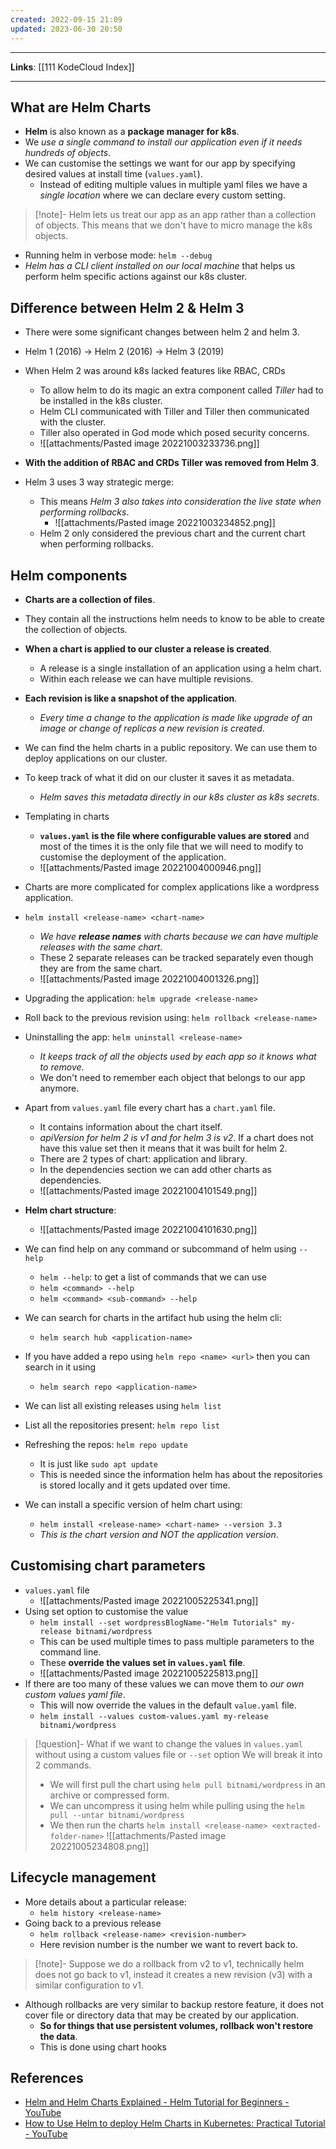 ```yaml
---
created: 2022-09-15 21:09
updated: 2023-06-30 20:50
---
```

---
**Links**: [[111 KodeCloud Index]]

---
## What are Helm Charts
- **Helm** is also known as a **package manager for k8s**.
- We *use a single command to install our application even if it needs hundreds of objects*.
- We can customise the settings we want for our app by specifying desired values at install time (`values.yaml`).
	- Instead of editing multiple values in multiple yaml files we have a *single location* where we can declare every custom setting.

> [!note]- Helm lets us treat our app as an app rather than a collection of objects.
> This means that we don't have to micro manage the k8s objects.

- Running helm in verbose mode: `helm --debug`
- *Helm has a CLI client installed on our local machine* that helps us perform helm specific actions against our k8s cluster.

## Difference between Helm 2 & Helm 3
- There were some significant changes between helm 2 and helm 3.
- Helm 1 (2016) -> Helm 2 (2016) -> Helm 3 (2019)
- When Helm 2 was around k8s lacked features like RBAC, CRDs
	- To allow helm to do its magic an extra component called *Tiller* had to be installed in the k8s cluster.
	- Helm CLI communicated with Tiller and Tiller then communicated with the cluster.
	- Tiller also operated in God mode which posed security concerns.
	- ![[attachments/Pasted image 20221003233736.png]]

- **With the addition of RBAC and CRDs Tiller was removed from Helm 3**.

- Helm 3 uses 3 way strategic merge: 
	- This means *Helm 3 also takes into consideration the live state when performing rollbacks*.
		- ![[attachments/Pasted image 20221003234852.png]]
	- Helm 2 only considered the previous chart and the current chart when performing rollbacks.

## Helm components
- **Charts are a collection of files**. 
- They contain all the instructions helm needs to know to be able to create the collection of objects.

- **When a chart is applied to our cluster a release is created**.
	- A release is a single installation of an application using a helm chart.
	- Within each release we can have multiple revisions.

- **Each revision is like a snapshot of the application**. 
	- *Every time a change to the application is made like upgrade of an image or change of replicas a new revision is created*.
- We can find the helm charts in a public repository. We can use them to deploy applications on our cluster.
- To keep track of what it did on our cluster it saves it as metadata.
	- *Helm saves this metadata directly in our k8s cluster as k8s secrets*.

- Templating in charts
	- **`values.yaml` is the file where configurable values are stored** and most of the times it is the only file that we will need to modify to customise the deployment of the application.
	- ![[attachments/Pasted image 20221004000946.png]]

- Charts are more complicated for complex applications like a wordpress application.
- `helm install <release-name> <chart-name>` 
	- *We have **release names** with charts because we can have multiple releases with the same chart*.
	- These 2 separate releases can be tracked separately even though they are from the same chart.
	- ![[attachments/Pasted image 20221004001326.png]]

- Upgrading the application: `helm upgrade <release-name>`
- Roll back to the previous revision using: `helm rollback <release-name>`
- Uninstalling the app: `helm uninstall <release-name>`
	- *It keeps track of all the objects used by each app so it knows what to remove*.
	- We don't need to remember each object that belongs to our app anymore.

- Apart from `values.yaml` file every chart has a `chart.yaml` file. 
	- It contains information about the chart itself.
	- *apiVersion for helm 2 is v1 and for helm 3 is v2*. If a chart does not have this value set then it means that it was built for helm 2.
	- There are 2 types of chart: application and library.
	- In the dependencies section we can add other charts as dependencies.
	- ![[attachments/Pasted image 20221004101549.png]]

- **Helm chart structure**:
	- ![[attachments/Pasted image 20221004101630.png]]

- We can find help on any command or subcommand of helm using `--help`
	- `helm --help`: to get a list of commands that we can use
	- `helm <command> --help`
	- `helm <command> <sub-command> --help`

- We can search for charts in the artifact hub using the helm cli:
	- `helm search hub <application-name>`
- If you have added a repo using `helm repo <name> <url>` then you can search in it using
	- `helm search repo <application-name>`

- We can list all existing releases using `helm list`
- List all the repositories present: `helm repo list`
- Refreshing the repos: `helm repo update`
	- It is just like `sudo apt update`
	- This is needed since the information helm has about the repositories is stored locally and it gets updated over time.

- We can install a specific version of helm chart using: 
	- `helm install <release-name> <chart-name> --version 3.3`
	- *This is the chart version and NOT the application version*.

## Customising chart parameters
- `values.yaml` file
	- ![[attachments/Pasted image 20221005225341.png]]
- Using set option to customise the value
	- `helm install --set wordpressBlogName-"Helm Tutorials" my-release bitnami/wordpress`
	- This can be used multiple times to pass multiple parameters to the command line.
	- These **override the values set in `values.yaml` file**.
	- ![[attachments/Pasted image 20221005225813.png]]
- If there are too many of these values we can move them to *our own custom values yaml file*.
	- This will now override the values in the default `value.yaml` file.
	- `helm install --values custom-values.yaml my-release bitnami/wordpress`

> [!question]- What if we want to change the values in `values.yaml` without using a custom values file or `--set` option
> We will break it into 2 commands.
> - We will first pull the chart using `helm pull bitnami/wordpress` in an archive or compressed form.
> - We can uncompress it using helm while pulling using the `helm pull --untar bitnami/wordpress`
> - We then run the charts `helm install <release-name> <extracted-folder-name>`
> ![[attachments/Pasted image 20221005234808.png]]

## Lifecycle management
- More details about a particular release:
	- `helm history <release-name>`
- Going back to a previous release
	- `helm rollback <release-name> <revision-number>`
	- Here revision number is the number we want to revert back to.

> [!note]- Suppose we do a rollback from v2 to v1, technically helm does not go back to v1, instead it creates a new revision (v3) with a similar configuration to v1.

- Although rollbacks are very similar to backup restore feature, it does not cover file or directory data that may be created by our application.
	- **So for things that use persistent volumes, rollback won't restore the data**. 
	- This is done using chart hooks

## References
- [Helm and Helm Charts Explained - Helm Tutorial for Beginners - YouTube](https://www.youtube.com/watch?v=w51lDVuRWuk)
- [How to Use Helm to deploy Helm Charts in Kubernetes: Practical Tutorial - YouTube](https://www.youtube.com/watch?v=gg-GuHs8Nsk)